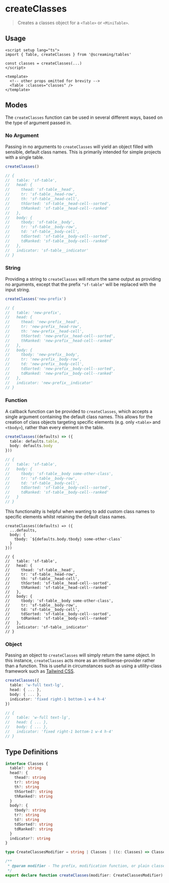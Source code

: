 # createClasses

> Creates a classes object for a `<Table>` or `<MiniTable>`.

## Usage

```vue
<script setup lang="ts">
import { Table, createClasses } from '@screaming/tables'

const classes = createClasses(...)
</script>

<template>
  <!-- other props omitted for brevity -->
  <Table :classes="classes" />
</template>
```

## Modes

The `createClasses` function can be used in several different ways, based on the type of argument passed in.

### No Argument

Passing in no arguments to `createClasses` will yield an object filled with sensible, default class names. This is primarily intended for simple projects with a single table.

```ts
createClasses()

// {
//   table: 'sf-table',
//   head: {
//     thead: 'sf-table__head',
//     tr: 'sf-table__head-row',
//     th: 'sf-table__head-cell',
//     thSorted: 'sf-table__head-cell--sorted',
//     thRanked: 'sf-table__head-cell--ranked'
//   },
//   body: {
//     tbody: 'sf-table__body',
//     tr: 'sf-table__body-row',
//     td: 'sf-table__body-cell',
//     tdSorted: 'sf-table__body-cell--sorted',
//     tdRanked: 'sf-table__body-cell--ranked'
//   },
//   indicator: 'sf-table__indicator'
// }
```

### String

Providing a string to `createClasses` will return the same output as providing no arguments, except that the prefix `"sf-table"` will be replaced with the input string.

```ts
createClasses('new-prefix')

// {
//   table: 'new-prefix',
//   head: {
//     thead: 'new-prefix__head',
//     tr: 'new-prefix__head-row',
//     th: 'new-prefix__head-cell',
//     thSorted: 'new-prefix__head-cell--sorted',
//     thRanked: 'new-prefix__head-cell--ranked'
//   },
//   body: {
//     tbody: 'new-prefix__body',
//     tr: 'new-prefix__body-row',
//     td: 'new-prefix__body-cell',
//     tdSorted: 'new-prefix__body-cell--sorted',
//     tdRanked: 'new-prefix__body-cell--ranked'
//   },
//   indicator: 'new-prefix__indicator'
// }
```

### Function

A callback function can be provided to `createClasses`, which accepts a single argument containing the default class names. This allows for the creation of class objects targeting specific elements (e.g. only `<table>` and `<tbody>`), rather than every element in the table.

```ts
createClasses((defaults) => ({
  table: defaults.table,
  body: defaults.body
}))

// {
//   table: 'sf-table',
//   body: {
//     tbody: 'sf-table__body some-other-class',
//     tr: 'sf-table__body-row',
//     td: 'sf-table__body-cell',
//     tdSorted: 'sf-table__body-cell--sorted',
//     tdRanked: 'sf-table__body-cell--ranked'
//   }
// }
```

This functionality is helpful when wanting to add custom class names to specific elements whilst retaining the default class names.

```ts{18}
createClasses((defaults) => ({
  ...defaults,
  body: {
    tbody: `${defaults.body.tbody} some-other-class`
  }
}))

// {
//   table: 'sf-table',
//   head: {
//     thead: 'sf-table__head',
//     tr: 'sf-table__head-row',
//     th: 'sf-table__head-cell',
//     thSorted: 'sf-table__head-cell--sorted',
//     thRanked: 'sf-table__head-cell--ranked'
//   },
//   body: {
//     tbody: 'sf-table__body some-other-class',
//     tr: 'sf-table__body-row',
//     td: 'sf-table__body-cell',
//     tdSorted: 'sf-table__body-cell--sorted',
//     tdRanked: 'sf-table__body-cell--ranked'
//   },
//   indicator: 'sf-table__indicator'
// }
```

### Object

Passing an object to `createClasses` will simply return the same object. In this instance, `createClasses` acts more as an intellisense-provider rather than a function. This is useful in circumstances such as using a utility-class framework such as [Tailwind CSS](https://tailwindcss.com).

```ts
createClasses({
  table: 'w-full text-lg',
  head: { ... },
  body: { ... },
  indicator: 'fixed right-1 bottom-1 w-4 h-4'
})

// {
//   table: 'w-full text-lg',
//   head: { ... },
//   body: { ... },
//   indicator: 'fixed right-1 bottom-1 w-4 h-4'
// }
```

## Type Definitions

```ts
interface Classes {
  table?: string
  head?: {
    thead?: string
    tr?: string
    th?: string
    thSorted?: string
    thRanked?: string
  }
  body?: {
    tbody?: string
    tr?: string
    td?: string
    tdSorted?: string
    tdRanked?: string
  }
  indicator?: string
}

type CreateClassesModifier = string | Classes | ((c: Classes) => Classes)

/**
 * @param modifier - The prefix, modification function, or plain classes object.
 */
export declare function createClasses(modifier: CreateClassesModifier): Classes
```
